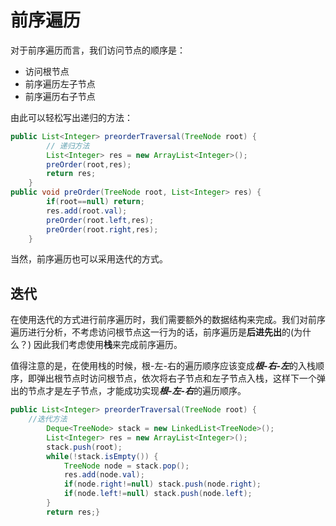 # 前序遍历

对于前序遍历而言，我们访问节点的顺序是：

- 访问根节点
- 前序遍历左子节点
- 前序遍历右子节点

由此可以轻松写出递归的方法：

```java
public List<Integer> preorderTraversal(TreeNode root) {
        // 递归方法
		List<Integer> res = new ArrayList<Integer>();
		preOrder(root,res);
		return res;
	}
public void preOrder(TreeNode root, List<Integer> res) {
		if(root==null) return;
		res.add(root.val);
		preOrder(root.left,res);
		preOrder(root.right,res);
	}
```

当然，前序遍历也可以采用迭代的方式。

## 迭代

在使用迭代的方式进行前序遍历时，我们需要额外的数据结构来完成。我们对前序遍历进行分析，不考虑访问根节点这一行为的话，前序遍历是**后进先出**的(为什么？) 因此我们考虑使用**栈**来完成前序遍历。

值得注意的是，在使用栈的时候，根-左-右的遍历顺序应该变成***根-右-左***的入栈顺序，即弹出根节点时访问根节点，依次将右子节点和左子节点入栈，这样下一个弹出的节点才是左子节点，才能成功实现***根-左-右***的遍历顺序。

```java
public List<Integer> preorderTraversal(TreeNode root) {	
	//迭代方法
		Deque<TreeNode> stack = new LinkedList<TreeNode>();
        List<Integer> res = new ArrayList<Integer>();
        stack.push(root);
        while(!stack.isEmpty()) {
        	TreeNode node = stack.pop();
        	res.add(node.val);
        	if(node.right!=null) stack.push(node.right);
        	if(node.left!=null) stack.push(node.left);
        }
        return res;}
```

